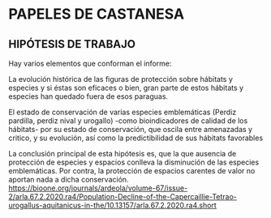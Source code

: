 # PAPELES DE CASTANESA 
## HIPÓTESIS DE TRABAJO
Hay varios elementos que conforman el informe:

La evolución histórica de las figuras de protección sobre hábitats y especies y si éstas son eficaces o bien, gran parte de estos hábitats y especies han quedado fuera de esos paraguas.

El estado de conservación de varias especies emblemáticas (Perdiz pardilla, perdiz nival y urogallo) -como bioindicadores de calidad de los hábitats- por su estado de conservación, que oscila entre amenazadas y critico, y su evolución, así como la predictibilidad de sus hábitats favorables

La conclusión principal de esta hipótesis es, que la que ausencia de protección de especies y espacios conlleva la disminución de las especies emblemáticas. Por contra, la protección de espacios carentes de valor no aportan nada a dicha conservación.
https://bioone.org/journals/ardeola/volume-67/issue-2/arla.67.2.2020.ra4/Population-Decline-of-the-Capercaillie-Tetrao-urogallus-aquitanicus-in-the/10.13157/arla.67.2.2020.ra4.short

